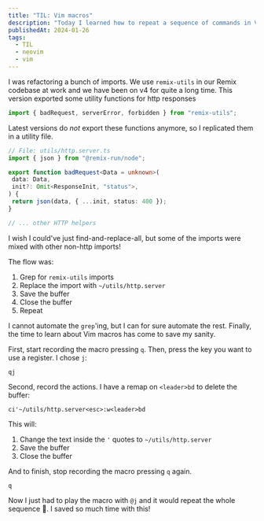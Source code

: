 ```yaml
---
title: "TIL: Vim macros"
description: "Today I learned how to repeat a sequence of commands in Vim using macros"
publishedAt: 2024-01-26
tags:
  - TIL
  - neovim
  - vim
---
```


I was refactoring a bunch of imports. We use `remix-utils` in our Remix codebase at work and we have been on v4 for quite a long time. This version exported some utility functions for http responses

```ts
import { badRequest, serverError, forbidden } from "remix-utils";
```

Latest versions do _not_ export these functions anymore, so I replicated them in a utility file.

```ts
// File: utils/http.server.ts
import { json } from "@remix-run/node";

export function badRequest<Data = unknown>(
 data: Data,
 init?: Omit<ResponseInit, "status">,
) {
 return json(data, { ...init, status: 400 });
}

// ... other HTTP helpers
```

I wish I could've just find-and-replace-all, but some of the imports were mixed with other non-http imports!

The flow was:

1. Grep for `remix-utils` imports
2. Replace the import with `~/utils/http.server`
3. Save the buffer
4. Close the buffer
5. Repeat

I cannot automate the `grep`'ing, but I can for sure automate the rest. Finally, the time to learn about Vim macros has come to save my sanity.

First, start recording the macro pressing `q`. Then, press the key you want to use a register. I chose `j`:

```vim
qj
```

Second, record the actions. I have a remap on `<leader>bd` to delete the buffer:

```vim "ci'~/utils/http.server<esc>" ins=":w" del="<leader>bd"
ci'~/utils/http.server<esc>:w<leader>bd
```

This will:

1. Change the text inside the `'` quotes to `~/utils/http.server`
2. Save the buffer
3. Close the buffer

And to finish, stop recording the macro pressing `q` again.

```vim
q
```

Now I just had to play the macro with `@j` and it would repeat the whole sequence 🤯. I saved so much time with this!
